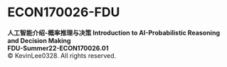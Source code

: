 # ECON170026-FDU
**人工智能介绍-概率推理与决策 Introduction to AI-Probabilistic Reasoning and Decision Making**  
**FDU-Summer22-ECON170026.01**  
© KevinLee0328. All rights reserved.
